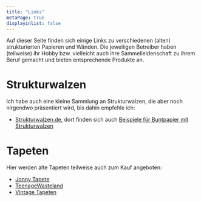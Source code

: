 ```yaml
---
title: "Links"
metaPage: true
displayinlist: false
---
```


Auf dieser Seite finden sich einige Links zu verschiedenen (alten) strukturierten Papieren und Wänden. Die jeweiligen Betreiber haben (teilweise) ihr Hobby bzw. vielleicht auch ihre Sammelleidenschaft zu ihrem Beruf gemacht und bieten entsprechende Produkte an.

# Strukturwalzen

Ich habe auch eine kleine Sammlung an Strukturwalzen, die aber noch nirgendwo präsentiert wird, bis dahin empfehle ich:

* [Strukturwalzen.de](https://www.strukturwalzen.de), dort finden sich auch [Beispiele für Buntpapier mit Strukturwalzen](https://www.tapetenroller.de/buntpapier-mit-strukturwalzen.html)

# Tapeten

Hier werden alte Tapeten teilweise auch zum Kauf angeboten:

* [Jonny Tapete](https://www.johnny-tapete.de/vintage_retro_tapete_cat95/)
* [TeenageWasteland](http://www.teenagewasteland.de/dekorativ/tapete.html)
* [Vintage Tapeten](https://vintage-tapeten.de/70er-Vintage-Tapeten-orignal-retro-60er-50er-80er)
